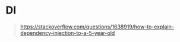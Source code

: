 # DI

> <https://stackoverflow.com/questions/1638919/how-to-explain-dependency-injection-to-a-5-year-old>
